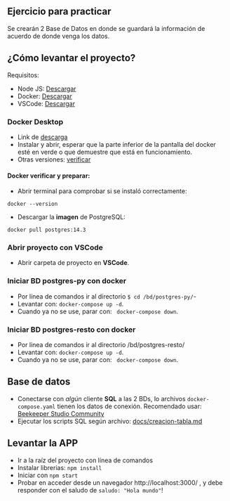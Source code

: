 ## Ejercicio para practicar

Se crearán 2 Base de Datos en donde se guardará la información de acuerdo de donde venga los datos.

## ¿Cómo levantar el proyecto?

Requisitos:

- Node JS: [Descargar](https://nodejs.org/)
- Docker: [Descargar](https://www.docker.com/)
- VSCode: [Descargar](https://code.visualstudio.com)


### Docker Desktop 

- Link de [descarga](https://www.docker.com/products/docker-desktop/)
- Instalar y abrir, esperar que la parte inferior de la pantalla del docker esté en verde o que demuestre que está en funcionamiento.
- Otras versiones: [verificar](https://docs.docker.com/desktop/release-notes/)

#### Docker verificar y preparar:

- Abrir terminal para comprobar si se instaló correctamente:

```
docker --version
```

- Descargar la **imagen** de PostgreSQL:

```
docker pull postgres:14.3
```

### Abrir proyecto con VSCode
- Abrir carpeta de proyecto en **VSCode**.


### Iniciar BD postgres-py con docker 
- Por línea de comandos ir al directorio `$ cd /bd/postgres-py/`-
- Levantar con: `docker-compose up -d`.
- Cuando ya no se use, parar con: ` docker-compose down`.

### Iniciar BD postgres-resto con docker
- Por linea de comandos ir al directorio /bd/postgres-resto/
- Levantar con: `docker-compose up -d`.
- Cuando ya no se use, parar con: ` docker-compose down`.


## Base de datos
- Conectarse con *algún* cliente **SQL** a las 2 BDs, lo archivos `docker-compose.yaml` tienen los datos de conexión. Recomendado usar: [Beekeeper Studio Community](https://github.com/beekeeper-studio/beekeeper-studio)
- Ejecutar los scripts SQL según archivo: [docs/creacion-tabla.md](docs/creacion-tabla.md)

## Levantar la APP
- Ir a la raíz del proyecto con línea de comandos
- Instalar librerias: `npm install`
- Iniciar con `npm start`
- Probar en acceder desde un navegador http://localhost:3000/ , y debe responder con el saludo de `saludo: "Hola mundo"`!






